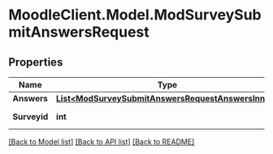 # MoodleClient.Model.ModSurveySubmitAnswersRequest

## Properties

Name | Type | Description | Notes
------------ | ------------- | ------------- | -------------
**Answers** | [**List&lt;ModSurveySubmitAnswersRequestAnswersInner&gt;**](ModSurveySubmitAnswersRequestAnswersInner.md) |  | 
**Surveyid** | **int** | Survey id | [default to null]

[[Back to Model list]](../README.md#documentation-for-models) [[Back to API list]](../README.md#documentation-for-api-endpoints) [[Back to README]](../README.md)

